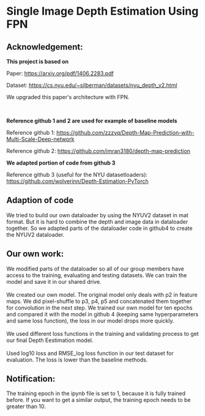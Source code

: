 # Single Image Depth Estimation Using FPN

## Acknowledgement:
**This project is based on**

Paper: https://arxiv.org/pdf/1406.2283.pdf

Dataset: https://cs.nyu.edu/~silberman/datasets/nyu_depth_v2.html

We upgraded this paper's architecture with FPN.

<br>

**Reference github 1 and 2 are used for example of baseline models**

Reference github 1: https://github.com/zzzyq/Depth-Map-Prediction-with-Multi-Scale-Deep-network

Reference github 2:
https://github.com/imran3180/depth-map-prediction


**We adapted portion of code from github 3**

Reference github 3 (useful for the NYU datasetloaders): https://github.com/wolverinn/Depth-Estimation-PyTorch


## Adaption of code
We tried to build our own dataloader by using the NYUV2 dataset in mat format. But it is hard to combine the depth and image data in dataloader together. So we adapted parts of the dataloader code in github4 to create the NYUV2 dataloader.  

## Our own work:
We modified parts of the dataloader so all of our group members have access to the training, evaluating and testing datasets. We can train the model and save it in our shared drive.<br /><br />
We created our own model. The original model only deals with p2 in feature maps. We did pixel-shuffle to p3, p4, p5 and concatenated them together for convolution in the next step. We trained our own model for ten epochs and compared it with the model in github 4 (keeping same hyperparameters and same loss function), the loss in our model drops more quickly. <br /><br />
We used different loss functions in the training and validating process to get our final Depth Eestimation model. <br /><br />
Used log10 loss and RMSE_log loss function in our test dataset for evaluation. The loss is lower than the baseline methods.

## Notification:
The training epoch in the ipynb file is set to 1, because it is fully trained before. If you want to get a similar output, the training epoch needs to be greater than 10.
